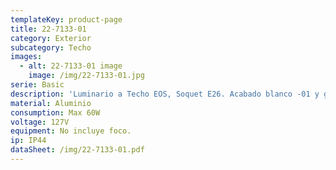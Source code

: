 ```yaml
---
templateKey: product-page
title: 22-7133-01
category: Exterior
subcategory: Techo
images:
  - alt: 22-7133-01 image
    image: /img/22-7133-01.jpg
serie: Basic
description: 'Luminario a Techo EOS, Soquet E26. Acabado blanco -01 y gris -03'
material: Aluminio
consumption: Max 60W
voltage: 127V
equipment: No incluye foco.
ip: IP44
dataSheet: /img/22-7133-01.pdf
---
```


